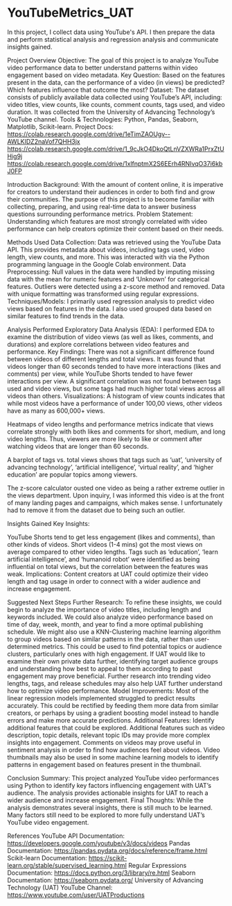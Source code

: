 # YouTubeMetrics_UAT
In this project, I collect data using YouTube's API. I then prepare the data and perform statistical analysis and regression analysis and communicate insights gained.


Project Overview
Objective: The goal of this project is to analyze YouTube video performance data to better understand patterns within video engagement based on video metadata.
Key Question: Based on the features present in the data, can the performance of a video (in views) be predicted? Which features influence that outcome the most?
Dataset: The dataset consists of publicly available data collected using YouTube’s API, including: video titles, view counts, like counts, comment counts, tags used, and video duration. It was collected from the University of Advancing Technology’s YouTube channel.
Tools & Technologies: Python, Pandas, Seaborn, Matplotlib, Scikit-learn.
Project Docs:
https://colab.research.google.com/drive/1eTimZAOUgv--AWLKIDZ2naVof7QHH3jx
https://colab.research.google.com/drive/1_9cJkO4DkoQtLnVZXWRa1PrxZtUHig9j
https://colab.research.google.com/drive/1xlfnptmX2S6EErh4RNIvqO37i6kbJ0FP 

Introduction
Background: 
With the amount of content online, it is imperative for creators to understand their audiences in order to both find and grow their communities. The purpose of this project is to become familiar with collecting, preparing, and using real-time data to answer business questions surrounding performance metrics.
Problem Statement: 
Understanding which features are most strongly correlated with video performance can help creators optimize their content based on their needs.

Methods Used
Data Collection: 
Data was retrieved using the YouTube Data API. This provides metadata about videos, including tags used, video length, view counts, and more. This was interacted with via the Python programming language in the Google Colab environment. 
Data Preprocessing: 
Null values in the data were handled by imputing missing data with the mean for numeric features and ‘Unknown’ for categorical features. Outliers were detected using a z-score method and removed. Data with unique formatting was transformed using regular expressions.
Techniques/Models: 
I primarily used regression analysis to predict video views based on features in the data. I also used grouped data based on similar features to find trends in the data.

Analysis Performed
Exploratory Data Analysis (EDA): 
I performed EDA to examine the distribution of video views (as well as likes, comments, and durations) and explore correlations between video features and performance.
Key Findings: 
There was not a significant difference found between videos of different lengths and total views. 
It was found that videos longer than 60 seconds tended to have more interactions (likes and comments) per view, while YouTube Shorts tended to have fewer interactions per view.
A significant correlation was not found between tags used and video views, but some tags had much higher total views across all videos than others.
Visualizations:
A histogram of view counts indicates that while most videos have a performance of under 100,00 views, other videos have as many as 600,000+ views.

Heatmaps of video lengths and performance metrics indicate that views correlate strongly with both likes and comments for short, medium, and long video lengths. Thus, viewers are more likely to like or comment after watching videos that are longer than 60 seconds.

A barplot of tags vs. total views shows that tags such as ‘uat’, ‘university of advancing technology’, ‘artificial intelligence’, ‘virtual reality’, and ‘higher education’ are popular topics among viewers.

The z-score calculator ousted one video as being a rather extreme outlier in the views department. Upon inquiry, I was informed this video is at the front of many landing pages and campaigns, which makes sense. I unfortunately had to remove it from the dataset due to being such an outlier.

Insights Gained
Key Insights:


YouTube Shorts tend to get less engagement (likes and comments), than other kinds of videos.
Short videos (1-4 mins) got the most views on average compared to other video lengths.
Tags such as ‘education’, ‘learn artificial intelligence’, and ‘humanoid robot’ were identified as being influential on total views, but the correlation between the features was weak.
Implications: 
Content creators at UAT could optimize their video length and tag usage in order to connect with a wider audience and increase engagement.

Suggested Next Steps
Further Research: 
To refine these insights, we could begin to analyze the importance of video titles, including length and keywords included.
We could also analyze video performance based on time of day, week, month, and year to find a more optimal publishing schedule.
We might also use a KNN-Clustering machine learning algorithm to group videos based on similar patterns in the data, rather than user-determined metrics. This could be used to find potential topics or audience clusters, particularly ones with high engagement.
If UAT would like to examine their own private data further, identifying target audience groups and understanding how best to appeal to them according to past engagement may prove beneficial.
Further research into trending video lengths, tags, and release schedules may also help UAT further understand how to optimize video performance.
Model Improvements:
Most of the linear regression models implemented struggled to predict results accurately. This could be rectified by feeding them more data from similar creators, or perhaps by using a gradient boosting model instead to handle errors and make more accurate predictions.
Additional Features: Identify additional features that could be explored.
Additional features such as video description, topic details, relevant topic IDs may provide more complex insights into engagement.
Comments on videos may prove useful in sentiment analysis in order to find how audiences feel about videos.
Video thumbnails may also be used in some machine learning models to identify patterns in engagement based on features present in the thumbnail.

Conclusion
Summary: 
This project analyzed YouTube video performances using Python to identify key factors influencing engagement with UAT’s audience. The analysis provides actionable insights for UAT to reach a wider audience and increase engagement.
Final Thoughts: 
While the analysis demonstrates several insights, there is still much to be learned. Many factors still need to be explored to more fully understand UAT’s YouTube video engagement.

References
YouTube API Documentation: https://developers.google.com/youtube/v3/docs/videos 
Pandas Documentation: https://pandas.pydata.org/docs/reference/frame.html 
Scikit-learn Documentation: https://scikit-learn.org/stable/supervised_learning.html 
Regular Expressions Documentation: https://docs.python.org/3/library/re.html 
Seaborn Documentation: https://seaborn.pydata.org/ 
University of Advancing Technology (UAT) YouTube Channel: https://www.youtube.com/user/UATProductions 

